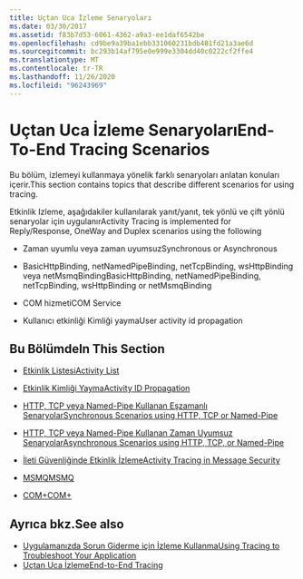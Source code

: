 ```yaml
---
title: Uçtan Uca İzleme Senaryoları
ms.date: 03/30/2017
ms.assetid: f83b7d53-6061-4362-a9a3-ee1daf6542be
ms.openlocfilehash: cd9be9a39ba1ebb331060231bdb481fd21a3ae6d
ms.sourcegitcommit: bc293b14af795e0e999e3304dd40c0222cf2ffe4
ms.translationtype: MT
ms.contentlocale: tr-TR
ms.lasthandoff: 11/26/2020
ms.locfileid: "96243969"
---
```

# <a name="end-to-end-tracing-scenarios"></a><span data-ttu-id="8c6bc-102">Uçtan Uca İzleme Senaryoları</span><span class="sxs-lookup"><span data-stu-id="8c6bc-102">End-To-End Tracing Scenarios</span></span>

<span data-ttu-id="8c6bc-103">Bu bölüm, izlemeyi kullanmaya yönelik farklı senaryoları anlatan konuları içerir.</span><span class="sxs-lookup"><span data-stu-id="8c6bc-103">This section contains topics that describe different scenarios for using tracing.</span></span>  
  
 <span data-ttu-id="8c6bc-104">Etkinlik Izleme, aşağıdakiler kullanılarak yanıt/yanıt, tek yönlü ve çift yönlü senaryolar için uygulanır</span><span class="sxs-lookup"><span data-stu-id="8c6bc-104">Activity Tracing is implemented for Reply/Response, OneWay and Duplex scenarios using the following</span></span>  
  
- <span data-ttu-id="8c6bc-105">Zaman uyumlu veya zaman uyumsuz</span><span class="sxs-lookup"><span data-stu-id="8c6bc-105">Synchronous or Asynchronous</span></span>  
  
- <span data-ttu-id="8c6bc-106">BasicHttpBinding, netNamedPipeBinding, netTcpBinding, wsHttpBinding veya netMsmqBinding</span><span class="sxs-lookup"><span data-stu-id="8c6bc-106">BasicHttpBinding, netNamedPipeBinding, netTcpBinding, wsHttpBinding or netMsmqBinding</span></span>  
  
- <span data-ttu-id="8c6bc-107">COM hizmeti</span><span class="sxs-lookup"><span data-stu-id="8c6bc-107">COM Service</span></span>  
  
- <span data-ttu-id="8c6bc-108">Kullanıcı etkinliği Kimliği yayma</span><span class="sxs-lookup"><span data-stu-id="8c6bc-108">User activity id propagation</span></span>  
  
## <a name="in-this-section"></a><span data-ttu-id="8c6bc-109">Bu Bölümde</span><span class="sxs-lookup"><span data-stu-id="8c6bc-109">In This Section</span></span>  
  
- [<span data-ttu-id="8c6bc-110">Etkinlik Listesi</span><span class="sxs-lookup"><span data-stu-id="8c6bc-110">Activity List</span></span>](activity-list.md)  
  
- [<span data-ttu-id="8c6bc-111">Etkinlik Kimliği Yayma</span><span class="sxs-lookup"><span data-stu-id="8c6bc-111">Activity ID Propagation</span></span>](activity-id-propagation.md)  
  
- [<span data-ttu-id="8c6bc-112">HTTP, TCP veya Named-Pipe Kullanan Eşzamanlı Senaryolar</span><span class="sxs-lookup"><span data-stu-id="8c6bc-112">Synchronous Scenarios using HTTP, TCP or Named-Pipe</span></span>](synchronous-scenarios-using-http-tcp-or-named-pipe.md)  
  
- [<span data-ttu-id="8c6bc-113">HTTP, TCP veya Named-Pipe Kullanan Zaman Uyumsuz Senaryolar</span><span class="sxs-lookup"><span data-stu-id="8c6bc-113">Asynchronous Scenarios using HTTP, TCP, or Named-Pipe</span></span>](asynchronous-scenarios-using-http-tcp-or-named-pipe.md)  
  
- [<span data-ttu-id="8c6bc-114">İleti Güvenliğinde Etkinlik İzleme</span><span class="sxs-lookup"><span data-stu-id="8c6bc-114">Activity Tracing in Message Security</span></span>](activity-tracing-in-message-security.md)  
  
- [<span data-ttu-id="8c6bc-115">MSMQ</span><span class="sxs-lookup"><span data-stu-id="8c6bc-115">MSMQ</span></span>](msmq.md)  
  
- [<span data-ttu-id="8c6bc-116">COM+</span><span class="sxs-lookup"><span data-stu-id="8c6bc-116">COM+</span></span>](com.md)  
  
## <a name="see-also"></a><span data-ttu-id="8c6bc-117">Ayrıca bkz.</span><span class="sxs-lookup"><span data-stu-id="8c6bc-117">See also</span></span>

- [<span data-ttu-id="8c6bc-118">Uygulamanızda Sorun Giderme için İzleme Kullanma</span><span class="sxs-lookup"><span data-stu-id="8c6bc-118">Using Tracing to Troubleshoot Your Application</span></span>](using-tracing-to-troubleshoot-your-application.md)
- [<span data-ttu-id="8c6bc-119">Uçtan Uca İzleme</span><span class="sxs-lookup"><span data-stu-id="8c6bc-119">End-to-End Tracing</span></span>](end-to-end-tracing.md)
